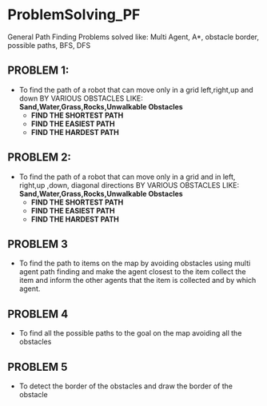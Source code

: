 # ProblemSolving_PF
General Path Finding Problems solved like: Multi Agent, A*, obstacle border, possible paths, BFS, DFS
## PROBLEM 1:
* To find the path of a robot that can move only in a grid left,right,up and down BY VARIOUS OBSTACLES LIKE: __Sand,Water,Grass,Rocks,Unwalkable Obstacles__
  * __FIND THE SHORTEST PATH__
  * __FIND THE EASIEST PATH__
  * __FIND THE HARDEST PATH__     
## PROBLEM 2:
* To find the path of a robot that can move only in a grid and in  left, right,up ,down, diagonal directions BY VARIOUS OBSTACLES LIKE: __Sand,Water,Grass,Rocks,Unwalkable Obstacles__
  * __FIND THE SHORTEST PATH__
  * __FIND THE EASIEST PATH__
  * __FIND THE HARDEST PATH__  


## PROBLEM 3
* To find the path to items on the map by avoiding obstacles using multi agent path finding and make the agent closest to the item collect the item and inform the other agents that the item is collected and by which agent.

## PROBLEM 4
* To find all the possible paths to the goal on the map avoiding all the obstacles

## PROBLEM 5
* To detect the border of the obstacles and draw the border of the obstacle 
